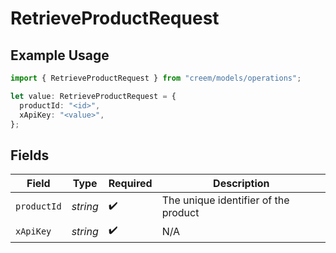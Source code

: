 # RetrieveProductRequest

## Example Usage

```typescript
import { RetrieveProductRequest } from "creem/models/operations";

let value: RetrieveProductRequest = {
  productId: "<id>",
  xApiKey: "<value>",
};
```

## Fields

| Field                                | Type                                 | Required                             | Description                          |
| ------------------------------------ | ------------------------------------ | ------------------------------------ | ------------------------------------ |
| `productId`                          | *string*                             | :heavy_check_mark:                   | The unique identifier of the product |
| `xApiKey`                            | *string*                             | :heavy_check_mark:                   | N/A                                  |